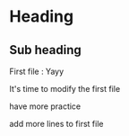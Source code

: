 # Heading

## Sub heading

First file : Yayy

It's time to modify the first file 

have more practice

add more lines to first file
